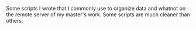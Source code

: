 Some scripts I wrote that I commonly use to organize data and whatnot on the remote server of my master's work. Some scripts are much cleaner than others. 
